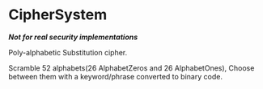 # CipherSystem
***Not for real security implementations***

Poly-alphabetic Substitution cipher.

Scramble 52 alphabets(26 AlphabetZeros and 26 AlphabetOnes), Choose between them with a keyword/phrase converted to binary code.
